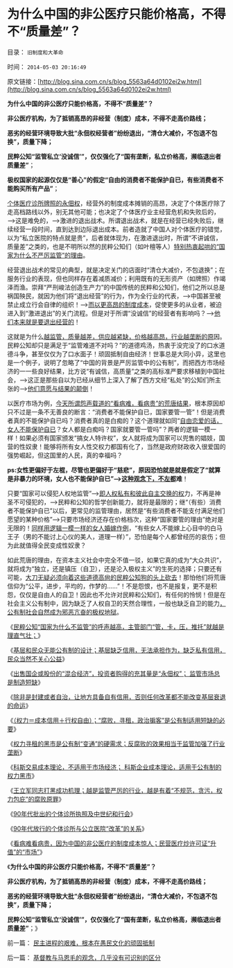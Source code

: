 # 为什么中国的非公医疗只能价格高，不得不“质量差”？

目录： `旧制度和大革命` 

时间： `2014-05-03 20:16:49` 

原文链接：[http://blog.sina.com.cn/s/blog_5563a64d0102ei2w.html](http://blog.sina.com.cn/s/blog_5563a64d0102ei2w.html)

**为什么中国的非公医疗只能价格高，不得不“质量差”？**

**非公医疗机构，为了抵销高昂的非经营（制度）成本，不得不走高价路线；**

**恶劣的经营环境导致大批“永佃权经营者”纷纷退出，“清仓大减价，不包退不包换”，质量下降；**

**民粹公知“监管私立‘没诚信’”，仅仅强化了“国有垄断，私立价格高，濒临退出者质量差”**；

**极权国家的起源仅仅是“善心”的假定“自由的消费者不能保护自已，有些消费者不能购买所有产品”**；

[个体医疗诊所牌照的永佃权](../../../2014/4/28/王立军同志“总有一条法治死你”的打黑机理.md)，经营外的制度成本摊销的高昂，决定了个体医疗除了走高档路线以外，别无其他可能；也决定了个体医疗业主经营危机和失败后的，——>这是难免的，——>激进的退出战术。所谓退出战术，就是在经营已经失败后，继续经营一段时间，直到达到边际退出成本。前者造就了中国人对个体医疗的错觉，以为“私立医院的特点就是贵”，后者就体现为，在激进退出时，所谓“不讲诚信，质量差”之类的，也是不明所以然的民粹公知们（如叶檀等人）[特别热衷起哄的“国家为什么不严厉监管”的理由](../../../2014/4/17/政府监管的宁左勿右的儿戏.md)。

经营退出战术的常见的典型，就是决定关门的店面时“清仓大减价，不包退换”；在服务行业的表现，但也同样存在着减质减价；利用既有的无形资产（如牌照）作竭泽而渔。崇拜“严刑峻法创造生产力”的中国传统的民粹和公知们，他们之所以总是祸国殃民，就因为他们将“退出经营”的行为，作为全行业的代表，——>中国甚至被禁止成立行会自律的组织！——>[而以更高昂的制度成本](../../../2014/5/1/看病难看病贵，因为中国的非公医疗的制度成本惊人.md)，促使更多的从业者，被迫进入到“激进退出”的关门流程。但是对于所谓“没诚信”的经营者有影响吗？——>[他们本来就是要退出经营的](../../../2011/11/29/证监会应放弃监管，开设司法仲裁渠道.md)！

这就是为什么[越监管，质量越差，供应越紧缺，价格越高昂，行业越垄断的原](../../../2014/4/16/被最严厉监管的医疗市场，减少了供应，推高了价格，恶化了质量.md)因。民粹公知却只是满足于“监管难道不对吗？”的道德鸡汤，热衷于没完没了的口水道德斗争，甚至仅仅为了口水面子！顽固抵制自由经济！世事总是大同小异，这里也是一个例子，说明了忽略了“中国的背景是严厉监管中的公有制”，而把西方市场经济的一一些良好结果，比方说“有诚信，高质量”之类的高标准严要求移植到中国社会，——>这正是那些自以为已经从细节上深入了解了西方文经“私处”的公知们所主张的——>[他们意愿与结果的颠倒](../../../2014/4/8/王丁棉同志借制造乳业衰亡，深情讲解“通往奴役之路”.md)！

以医疗市场为例，[今天所谓怨声载道的“看病难，看病贵”的荒唐结果](../../../2014/1/31/医疗民粹“通往奴役之路”七步骤.md)，根本原因却只不过是一条不无善良的断言：“消费者不能保护自已，国家要管一管”！但是消费者真的不能保护自已吗？消费者真的是白痴的？这个道理就如同“[自由恋爱的话，女人不能保护自已](../../../2013/5/9/全世界最低的老婆国家标准！政府为什么不管？.md)？女人都是白痴吗？国家就要管一管吗”？两者的逻辑一模一样！如果必须有国家颁发“搞女人特许权”，女人就将成为国家可以兜售的娼妓，国营的性奴隶！能够将所有女人性交权力都国有化了，当然是政府财政收入很爱国的强势崛起，但这国里的人民，真的幸福吗？

**ps:女性更偏好于左棍，尽管也更偏好于“慈悲”，原因恐怕就是就是假定了“就算是非暴力的环境，女人也不能保护自已”——>[这种观念下，不左都](../../../2012/12/25/女权运动与民粹和希特勒的关系.md)难**！

只要“国家可以侵犯人权地监管”——>[即人权私有和彼此自主交换的权](../../../2010/1/29/为什么诚信守约是普适价值观的公平标准.md)力，不再是神圣不可侵犯的，——>民粹和公知的哲学创新能力，就将是最限的；继“（有些）消费者不能保护自已”以后，更常见的监管理由，居然是“有些消费者不能支付满足他们愿望的某种价格”——>只要市场经济还存在价格档次，这种“国家要管的理由”绝对是无限的！[同样用逻辑一模一样的女人婚嫁作例](../../../2012/4/14/否定父权后“男女不平等”自然消失,女权运动的民粹本质.md)，“有些女人不能嫁上心目中的白马王子（男的不能讨上心仪的美人，道理一样）”，恐怕是每个人都曾经历的哀伤；但为此就值得全民变成性奴隶？

如此荒唐的理由，在资本主义社会中完全不值一驳，如果它真的成为“大众共识”，就将成为“独立，还是镇压（自卫），还是沦入极权主义”的生死的选择；只要还有可能，[大刀无疑必须向着这些道德高尙的民粹公知狗的头上砍去](../../../2011/2/7/大刀向着鬼子们的头上砍去！.md)！那怕他们将荒唐信仰为“公平，进步，平均的，作梦的……”！不是怨恨，也不是报复，更不是积怨，仅仅是自由人的自卫！因此也不允许对民粹和公知们，有任何的怜悯！但是在社会主义公有制中，因为缺乏了人权自卫的天然合理性，一般也缺乏自卫的能力[，公有制社会自然成为邪恶亢奋的极权地狱](../../../2014/4/27/从私有财产角度，透视极权主义的演化逻辑；.md)。

《[民粹公知“国家为什么不监管”的呼声越高，主管部门“管，卡，压，推托”就越是理直气壮；](../../../2014/4/17/政府监管的宁左勿右的儿戏.md)》

《[基层和民众无能公有制的设计；基层缺乏信用，无法承担作为，缺乏私有信用，民众当然不关心公益](../../../2014/4/19/公有制基层无能，封建或自治的必要性.md)》

《[出售国企或股份的“混合经济”，投资者购得的充其量是“永佃权”；
监管市场总是制造短缺](../../../2014/4/21/卖国企或股份，出售的只是“永佃权”的一部分；.md)》

《[除非是封建或者自治，让地方具备自有信用，否则任何改革都不能改变基层衰退的命运](../../../2014/4/22/封建主义的改革路线，贵族从良的寻租掮客.md)》

《[（权力＝成本信用＋行权自由）；“腐败，寻租，政治掮客”是公有制适用短缺的必要](../../../2014/4/23/权力的结构，寻租黑市中的血酬，城管，奸商和售后服务.md)》

《[权力寻租的黑市是公有制“变通”的硬需求；反腐败的效果相当于监管加强了行业垄断](../../../2014/4/25/权力寻租黑市服务，权力股份的必要性.md)》

《[科斯交易成本理论，不适用于市场经济；
科斯企业成本理论，适用于公有制的权力黑市](../../../2014/4/27/科斯交易成本理论，不适用于市场经济，适用权力寻租的黑市.md)》

《[王立军同志打黑成功机理；越是监管严厉的行业，越是有着“不规范，贪污，权力包庇”的腐败原罪](../../../2014/4/28/王立军同志“总有一条法治死你”的打黑机理.md)》

《[90年代批出的个体诊所执照及中世纪和行会](../../../2014/4/29/90年代批出的个体诊所执照及中世纪和行会.md)》

《[90年代放行的个体诊所与公立医院“改革”的关系](../../../2014/4/30/90年代放行的个体诊所与公立医院“改革”的关系.md)》

《[看病难看病贵，因为中国的非公医疗的制度成本惊人；民营医疗炒许可证“升值”的“市场”](../../../2014/5/1/看病难看病贵，因为中国的非公医疗的制度成本惊人.md)》

《**为什么中国的非公医疗只能价格高，不得不“质量差”？**

**非公医疗机构，为了抵销高昂的非经营（制度）成本，不得不走高价路线；**

**恶劣的经营环境导致大批“永佃权经营者”纷纷退出，“清仓大减价，不包退不包换”，质量下降；**

**民粹公知“监管私立‘没诚信’”，仅仅强化了“国有垄断，私立价格高，濒临退出者质量差”**；》

前一篇： [民主进程的艰难，根本在愚民文化的顽固抵制](../../../2014/5/3/民主进程的艰难，根本在愚民文化的顽固抵制.md)

后一篇： [基督教与马恩毛的观念，几乎没有可识别的区分](../../../2014/5/1/基督教与马恩毛的观念，几乎没有可识别的区分.md)

